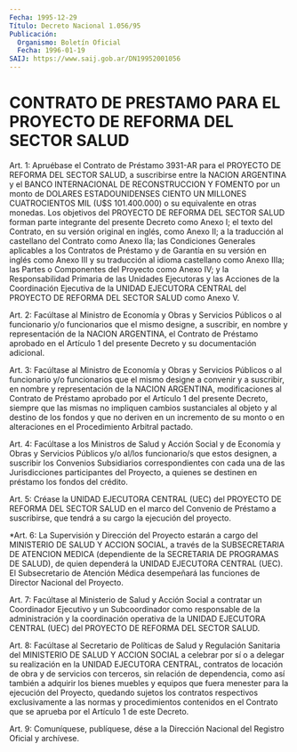 ```yaml
---
Fecha: 1995-12-29
Título: Decreto Nacional 1.056/95
Publicación:
  Organismo: Boletín Oficial
  Fecha: 1996-01-19
SAIJ: https://www.saij.gob.ar/DN19952001056
---
```

# CONTRATO DE PRESTAMO PARA EL PROYECTO DE REFORMA DEL SECTOR SALUD

<a id="1"></a>
Art. 1: Apruébase el Contrato de Préstamo  3931-AR  para  el PROYECTO DE REFORMA DEL SECTOR SALUD, a suscribirse entre la NACION ARGENTINA y el  BANCO INTERNACIONAL DE RECONSTRUCCION Y FOMENTO por un monto de  DOLARES ESTADOUNIDENSES CIENTO UN MILLONES CUATROCIENTOS MIL  (U$S  101.400.000)  o  su  equivalente  en otras monedas.  Los  objetivos  del  PROYECTO DE REFORMA DEL SECTOR SALUD forman parte integrante del presente Decreto como Anexo I; el texto del Contrato, en su versión original en inglés, como Anexo II; a la traducción  al  castellano  del  Contrato    como  Anexo  IIa;  las Condiciones Generales aplicables a los Contratos  de  Préstamo y de Garantía en su versión en inglés como Anexo III y su traducción  al idioma  castellano  como  Anexo  IIIa; las Partes o Componentes del Proyecto  como  Anexo  IV;  y la Responsabilidad  Primaria  de  las Unidades Ejecutoras y las Acciones  de la Coordinación Ejecutiva de la  UNIDAD EJECUTORA CENTRAL del PROYECTO  DE  REFORMA  DEL  SECTOR SALUD como Anexo V.

<a id="2"></a>
Art.  2:  Facúltase  al  Ministro de Economía y Obras y Servicios Públicos o al funcionario y/o  funcionarios que el mismo designe, a suscribir, en nombre y representación  de  la  NACION ARGENTINA, el Contrato de Préstamo aprobado en el Artículo 1 del presente Decreto y su documentación adicional.

<a id="3"></a>
Art.  3:  Facúltase al Ministro de Economía y Obras  y  Servicios Públicos o al  funcionario  y/o funcionarios que el mismo designe a convenir y a suscribir, en nombre  y  representación  de  la NACION ARGENTINA, modificaciones al Contrato de Préstamo aprobado  por  el Artículo  1  del  presente  Decreto,  siempre  que  las  mismas  no impliquen cambios sustanciales al objeto y al destino de los fondos y  que no deriven en un incremento de su monto o en alteraciones en el Procedimiento Arbitral pactado.

<a id="4"></a>
Art.  4: Facúltase a los Ministros de Salud y Acción Social y de Economía y Obras  y Servicios Públicos y/o al/los funcionario/s que estos designen, a suscribir los Convenios Subsidiarios correspondientes con  cada  una de las Jurisdicciones participantes del Proyecto, a quienes se destinen  en  préstamo  los  fondos  del crédito.

<a id="5"></a>
Art.  5: Créase la UNIDAD EJECUTORA CENTRAL (UEC) del PROYECTO DE REFORMA DEL  SECTOR  SALUD  en  el marco del Convenio de Préstamo a suscribirse,  que  tendrá  a su cargo  la  ejecución  del  proyecto.

<a id="6"></a>
*Art. 6: La Supervisión y Dirección del Proyecto estarán a cargo del MINISTERIO DE SALUD Y ACCION SOCIAL, a través de la SUBSECRETARIA DE ATENCION MEDICA (dependiente de la SECRETARIA DE PROGRAMAS DE SALUD), de quien dependerá la UNIDAD EJECUTORA CENTRAL (UEC). El Subsecretario de Atención Médica desempeñará las funciones de Director Nacional del Proyecto.

<a id="7"></a>
Art.  7:  Facúltase  al  Ministerio  de  Salud y Acción Social  a contratar  un  Coordinador  Ejecutivo  y  un  Subcoordinador   como responsable de la administración y la coordinación operativa de  la UNIDAD  EJECUTORA  CENTRAL (UEC) del PROYECTO DE REFORMA DEL SECTOR SALUD.

<a id="8"></a>
Art. 8: Facúltase al Secretario de Políticas de Salud y Regulación Sanitaria del MINISTERIO DE SALUD Y ACCION SOCIAL a celebrar por sí o  a  delegar  su  realización  en  la  UNIDAD  EJECUTORA  CENTRAL, contratos de locación  de  obra  y  de  servicios con terceros, sin relación de dependencia, como así también  a  adquirir  los  bienes muebles  y  equipos  que  fuera  menester  para  la  ejecución  del Proyecto, quedando sujetos los contratos respectivos exclusivamente a  las  normas  y  procedimientos  contenidos en el Contrato que se aprueba por el Artículo 1 de este Decreto.

<a id="9"></a>
Art. 9: Comuníquese, publíquese, dése  a la Dirección Nacional del Registro Oficial y archívese.